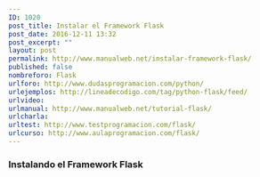 ```yaml
---
ID: 1020
post_title: Instalar el Framework Flask
post_date: 2016-12-11 13:32
post_excerpt: ""
layout: post
permalink: http://www.manualweb.net/instalar-framework-flask/
published: false
nombreforo: Flask
urlforo: http://www.dudasprogramacion.com/python/
urlejemplos: http://lineadecodigo.com/tag/python-flask/feed/
urlvideo:
urlmanual: http://www.manualweb.net/tutorial-flask/
urlcharla:
urltest: http://www.testprogramacion.com/flask/
urlcurso: http://www.aulaprogramacion.com/flask/
---
```


### Instalando el Framework Flask
